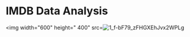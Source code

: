 # IMDB Data Analysis
<p align="center">


  <img width="600" height=" 400" src=![1_f-bF79_zFHGXEhJvx2WPLg](https://github.com/AmanMahato08/EXCEL-PROJECT/assets/157887173/9610fff6-955b-49cf-a1cf-947c58c4d705)

